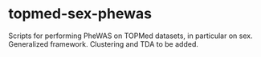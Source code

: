 # topmed-sex-phewas
Scripts for performing PheWAS on TOPMed datasets, in particular on sex. Generalized framework. Clustering and TDA to be added.
